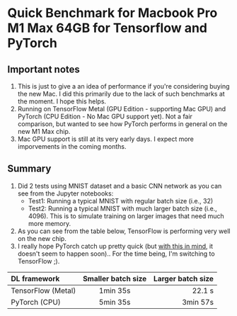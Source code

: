 # Quick Benchmark for Macbook Pro M1 Max 64GB for Tensorflow and PyTorch

## Important notes
1. This is just to give a an idea of performance if you're considering buying the new Mac. I did this primarily due to the lack of such benchmarks at the moment. I hope this helps.
2. Running on TensorFlow Metal (GPU Edition - supporting Mac GPU) and PyTorch (CPU Edition - No Mac GPU support yet). Not a fair comparison, but wanted to see how PyTorch performs in general on the new M1 Max chip.
3. Mac GPU support is still at its very early days. I expect more imporvements in the coming months.

## Summary 
1. Did 2 tests using MNIST dataset and a basic CNN network as you can see from the Jupyter notebooks: 
    * Test1: Running a typical MNIST with regular batch size (i.e., 32)
    * Test2: Running a typical MNIST with much larger batch size (i.e., 4096). This is to simulate training on larger images that need much more memory.
2. As you can see from the table below, TensorFlow is performing very well on the new chip.
3. I really hope PyTorch catch up pretty quick (but [with this in mind](https://github.com/pytorch/pytorch/issues/47702), it doesn't seem to happen soon).. For the time being, I'm switching to TensorFlow ;).

| DL framework | Smaller batch size | Larger batch size |
| :---         |     :---:      |          ---: |
| TensorFlow (Metal)  | 1min 35s     | 22.1 s   |
| PyTorch  (CPU)  | 5min 35s       | 3min 57s      |